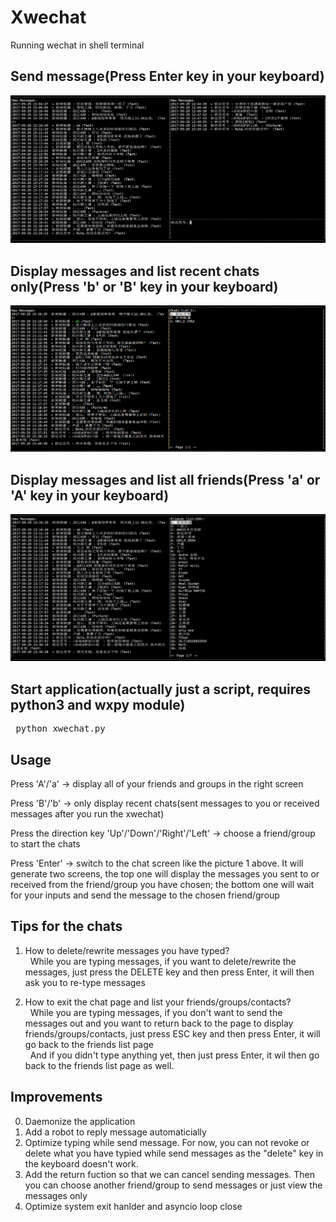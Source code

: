 # Xwechat
Running wechat in shell terminal

## Send message(Press Enter key in your keyboard)
![image](https://github.com/MrDreamerSang/Xwechat/blob/master/xwx11.PNG)

## Display messages and list recent chats only(Press 'b' or 'B' key in your keyboard)
![image](https://github.com/MrDreamerSang/Xwechat/blob/master/xwx12.PNG)

## Display messages and list all friends(Press 'a' or 'A' key in your keyboard)
![image](https://github.com/MrDreamerSang/Xwechat/blob/master/xwx13.PNG)


## Start application(actually just a script, requires python3 and wxpy module)
<pre> python xwechat.py </pre>


## Usage
Press 'A'/'a'  ->  display all of your friends and groups in the right screen

Press 'B'/'b'  ->  only display recent chats(sent messages to you or received messages after you run the xwechat)

Press the direction key 'Up'/'Down'/'Right'/'Left'  ->  choose a friend/group to start the chats

Press 'Enter'  ->  switch to the chat screen like the picture 1 above. It will generate two screens, the top one will display the messages you sent to or received from the friend/group you have chosen; the bottom one will wait for your inputs and send the message to the chosen friend/group

## Tips for the chats
1. How to delete/rewrite messages you have typed?  
&nbsp;&nbsp;While you are typing messages, if you want to delete/rewrite the messages, just press the DELETE key and then press Enter, it will then ask you to re-type messages

2. How to exit the chat page and list your friends/groups/contacts?  
&nbsp;&nbsp;While you are typing messages, if you don't want to send the messages out and you want to return back to the page to display friends/groups/contacts, just press ESC key and then press Enter, it will go back to the friends list page  
&nbsp;&nbsp;And if you didn't type anything yet, then just press Enter, it wil then go back to the friends list page as well.

## Improvements
0. Daemonize the application
1. Add a robot to reply message automaticially
2. Optimize typing while send message. For now, you can not revoke or delete what you have typied while send messages as the "delete" key in the keyboard doesn't work. 
3. Add the return fuction so that we can cancel sending messages. Then you can choose another friend/group to send messages or just view the messages only
4. Optimize system exit hanlder and asyncio loop close

